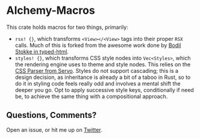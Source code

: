# Alchemy-Macros
This crate holds macros for two things, primarily:

- `rsx! {}`, which transforms `<View></<View>` tags into their proper `RSX` calls. Much of this is forked from the awesome work done by [Bodil Stokke in typed-html](https://github.com/bodil/typed-html).
- `styles! {}`, which transforms CSS style nodes into `Vec<Styles>`, which the rendering engine uses to theme and style nodes. This relies on the [CSS Parser from Servo](https://github.com/servo/rust-cssparser). Styles do not support cascading; this is a design decision, as inheritance is already a bit of a taboo in Rust, so to do it in styling code feels really odd and involves a mental shift the deeper you go. Opt to apply successive style keys, conditionally if need be, to achieve the same thing with a compositional approach.

## Questions, Comments?
Open an issue, or hit me up on [Twitter](https://twitter.com/ryanmcgrath/).
